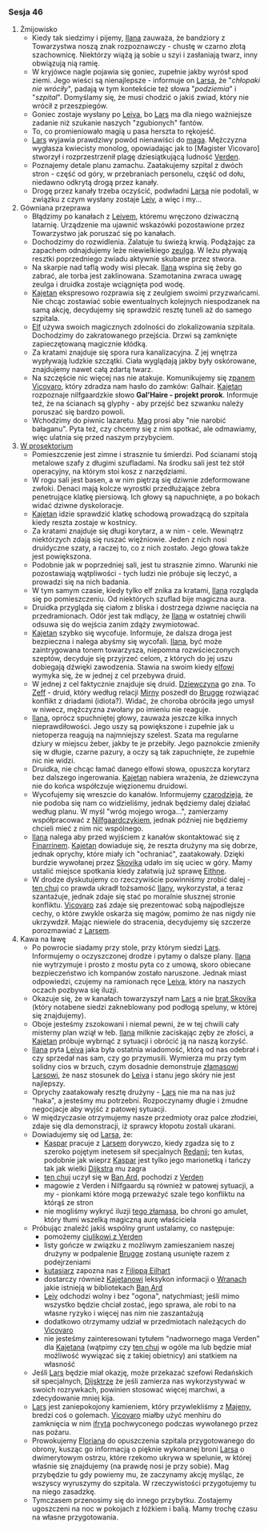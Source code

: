 ### Sesja 46
1. Żmijowisko
    - Kiedy tak siedzimy i pijemy, [Ilana](#g_ilana) zauważa, że bandziory z Towarzystwa noszą znak rozpoznawczy - chustę w czarno złotą szachownicę. Niektórzy wiążą ją sobie u szyi i zasłaniają twarz, inny obwiązują nią ramię.
    - W kryjówce nagle pojawia się goniec, zupełnie jakby wyrósł spod ziemi. Jego wieści są nienajlepsze - informuje on [Larsa](#p_lars), że "_chłopaki nie wróciły_", padają w tym kontekście też słowa "_podziemia_" i "_szpital_". Domyślamy się, że musi chodzić o jakiś zwiad, który nie wrócił z przeszpiegów.
    - Goniec zostaje wysłany po [Leiva](#p_leiv), bo [Lars](#p_lars) ma dla niego ważniejsze zadanie niż szukanie naszych "zgubionych" fantów.
    - To, co promieniowało magią u pasa herszta to rękojeść.
    - [Lars](#p_lars) wyjawia prawdziwy powód nienawiści do [maga](#p_florian_z_vicovaro). Mężczyzna wygłasza kwiecisty monolog, opowiadając jak to [Magister Vicovaro] stworzył i rozprzestrzenił plagę dziesiątkującą ludność [Verden](#l_verden).
    - Poznajemy detale planu zamachu. Zaatakujemy szpital z dwóch stron - część od góry, w przebraniach personelu, część od dołu, niedawno odkrytą drogą przez kanały.
    - Drogę przez kanały trzeba oczyścić, podwładni [Larsa](#p_lars) nie podołali, w związku z czym wysłany zostaje [Leiv](#p_leiv), a więc i my...
2. Gówniana przeprawa
    - Błądzimy po kanałach z [Leivem](#p_leiv), któremu wręczono dziwaczną latarnię. Urządzenie ma ujawnić wskazówki pozostawione przez Towarzystwo jak poruszać się po kanałach.
    - Dochodzimy do rozwidlenia. Zalatuje tu świeżą krwią. Podążając za zapachem odnajdujemy leże niewielkiego [zeulga](#b_zeulg). W leżu pływają resztki poprzedniego zwiadu aktywnie skubane przez stwora.
    - Na skarpie nad taflą wody wisi plecak. [Ilana](#g_ilana) wspina się żeby go zabrać, ale torba jest zaklinowana. Szamotanina zwraca uwagę zeulga i druidka zostaje wciągnięta pod wodę.
    - [Kajetan](#g_kajetan) ekspresowo rozprawia się z zeulgiem swoimi przyzwańcami. Nie chcąc zostawiać sobie ewentualnych kolejnych niespodzanek na samą akcję, decydujemy się sprawdzić resztę tuneli aż do samego szpitala.
    - [Elf](#g_kajetan) używa swoich magicznych zdolności do zlokalizowania szpitala. Dochodzimy do zakratowanego przejścia. Drzwi są zamknięte zapieczętowaną magicznie kłódką.
    - Za kratami znajduje się spora rura kanalizacyjna. Z jej wnętrza wypływają ludzkie szczątki. Ciała wyglądają jakby były oskórowane, znajdujemy nawet całą zdartą twarz.
    - Na szczęście nic więcej nas nie atakuje. Komunikujemy się z[panem Vicovaro](#p_florian_z_vicovaro), który zdradza nam hasło do zamków: Galhair. [Kajetan](g_kajetan) rozpoznaje nilfgaardzkie słowo __Gal'Haire - projekt prorok__. Informuje też, że na ścianach są glyphy - aby przejść bez szwanku należy poruszać się bardzo powoli.
    - Wchodzimy do piwnic lazaretu. [Mag](#p_florian_z_vicovaro) prosi aby "nie narobić bałaganu". Pyta też, czy chcemy się z nim spotkać, ale odmawiamy, więc ulatnia się przed naszym przybyciem.
3. <a href="https://www.youtube.com/watch?v=viuwkMi_9jk">W prosektorium</a>
    - Pomieszczenie jest zimne i strasznie tu śmierdzi. Pod ścianami stoją metalowe szafy z długimi szufladami. Na środku sali jest też stół operacyjny, na którym stoi kosz z narzędziami. 
    - W rogu sali jest basen, a w nim piętrzą się dziwnie zdeformowane zwłoki. Denaci mają kolcze wyrostki przedłużające żebra penetrujące klatkę piersiową. Ich głowy są napuchnięte, a po bokach widać dziwne dyskoloracje.
    - [Kajetan](#g_kajetan) idzie sprawdzić klatkę schodową prowadzącą do szpitala kiedy reszta zostaje w kostnicy.
    - Za kratami znajduje się długi korytarz, a w nim - cele. Wewnątrz niektórzych zdają się ruszać więźniowie. Jeden z nich nosi druidyczne szaty, a raczej to, co z nich zostało. Jego głowa także jest powiększona.
    - Podobnie jak w poprzedniej sali, jest tu strasznie zimno. Warunki nie pozostawiają wątpliwości - tych ludzi nie próbuje się leczyć, a prowadzi się na nich badania.
    - W tym samym czasie, kiedy tylko elf znika za kratami, [Ilana](#g_ilana) rozgląda się po pomieszczeniu. Od niektórych szuflad bije magiczna aura.
    - Druidka przygląda się ciałom z bliska i dostrzega dziwne nacięcia na przedramionach. Odór jest tak mdlący, że [Ilana](#g_ilana) w ostatniej chwili odsuwa się do wejścia zanim zdąży zwymiotować.
    - [Kajetan](#g_kajetan) szybko się wycofuje. Informuje, że dalsza droga jest bezpieczna i nalega abyśmy się wycofali. [Ilana](#g_ilana), być może zaintrygowana tonem towarzysza, niepomna rozwścieczonych szeptów, decyduje się przyjrzeć celom, z których do jej uszu dobiegają dźwięki zawodzenia. Stawia na swoim kiedy [elfowi](#g_kajetan) wymyka się, że w jednej z cel przebywa druid.
    - W jednej z cel faktycznie znajduje się druid. [Dziewczyna](#g_ilana) go zna. To [Zeff](#p_zeff) - druid, który według relacji [Mirny](#p_mirna) poszedł do [Brugge](#l_brugge) rozwiązać konflikt z driadami (idiota?). Widać, że choroba obróciła jego umysł w niwecz, mężczyzna zwołany po imieniu nie reaguje.
    - [Ilana](#g_ilana), oprócz spuchniętej głowy, zauważa jeszcze kilka innych nieprawdiłowości. Jego uszy są powiększone i zupełnie jak u nietoperza reagują na najmniejszy szelest. Szata ma regularne dziury w miejscu żeber, jakby te je przebiły. Jego paznokcie zmieniły się w długie, czarne pazury, a oczy są tak zapuchnięte, że zupełnie nic nie widzi.
    - Druidka, nie chcąc łamać danego elfowi słowa, opuszcza korytarz bez dalszego ingerowania. [Kajetan](#g_kajetan) nabiera wrażenia, że dziewczyna nie do końca współczuje więzionemu druidowi.
    - Wycofujemy się wreszcie do kanałów. Informujemy [czarodzieja](#p_florian_z_vicovaro), że nie podoba się nam co widzieliśmy, jednak będziemy dalej działać według planu. W myśl "wróg mojego wroga...", zamierzamy współpracować z [Nilfgaardczykiem](#p_florian_z_vicovaro), jednak później nie będziemy chcieli mieć z nim nic wspólnego.
    - [Ilana](#g_ilana) nalega aby przed wyjściem z kanałów skontaktować się z [Finarrinem](#p_druid_finarrin). [Kajetan](#g_kajetan) dowiaduje się, że reszta drużyny ma się dobrze, jednak oprychy, które miały ich "ochraniać", zaatakowały. Dzięki burdzie wywołanej przez [Skovika](#p_skovik) udało im się uciec w góry. Mamy ustalić miejsce spotkania kiedy załatwią już sprawę [Eithne](#p_eithne).
    - W drodze dyskutujemy co rzeczywiście powinniśmy zrobić dalej - [ten chuj](#p_lars) co prawda ukradł tożsamość [Ilany](#g_ilana), wykorzystał, a teraz szantażuje, jednak zdaje się stać po moralnie słusznej stronie konfliktu. [Vicovaro](#p_florian_z_vicovaro) zaś zdaje się prezentować sobą najpodlejsze cechy, o które zwykle oskarża się magów, pomimo że nas nigdy nie ukrzywdził. Mając niewiele do stracenia, decydujemy się szczerze porozmawiać z [Larsem](#p_lars).
4. Kawa na ławę
    - Po powrocie siadamy przy stole, przy którym siedzi [Lars](#p_lars). Informujemy o oczyszczonej drodze i pytamy o dalsze plany. [Ilana](#g_ilana) nie wytrzymuje i prosto z mostu pyta co z umową, skoro obiecane bezpieczeństwo ich kompanów zostało naruszone. Jednak miast odpowiedzi, czujemy na ramionach ręce [Leiva](#p_leiv), który na naszych oczach pozbywa się iluzji.
    - Okazuje się, że w kanałach towarzyszył nam [Lars](#p_lars) a nie [brat Skovika](#p_leiv) (który notabene siedzi zakneblowany pod podłogą speluny, w której się znajdujemy).
    - Oboje jesteśmy zszokowani i niemal pewni, że w tej chwili cały misterny plan wziął w łeb. [Ilana](#g_ilana) milknie zaciskając zęby ze złości, a [Kajetan](#g_kajetan) próbuje wybrnąć z sytuacji i obrócić ją na naszą korzyść.
    - [Ilana](#g_ilana) pyta [Leiva](#p_leiv) jaka była ostatnia wiadomość, którą od nas odebrał i czy sprzedał nas sam, czy go przymusili. Wymierza mu przy tym solidny cios w brzuch, czym dosadnie demonstruje [złamasowi Larsowi](#p_lars), że nasz stosunek do [Leiva](#p_leiv) i stanu jego skóry nie jest najlepszy. 
    - Oprychy zaatakowały resztę drużyny - [Lars](#p_lars) nie ma na nas już "haka", a jesteśmy mu potrzebni. Rozpoczynamy długie i żmudne negocjacje aby wyjść z patowej sytuacji.
    - W międzyczasie otrzymujemy nasze przedmioty oraz palce złodziei, zdaje się dla demonstracji, iż sprawcy kłopotu zostali ukarani.
    - Dowiadujemy się od [Larsa](#p_lars), że:
        - [Kaspar](#p_kaspar) pracuje z [Larsem](#p_lars) dorywczo, kiedy zgadza się to z szeroko pojętym inetesem sił specjalnych [Redanii](#l_redania); ten kutas, podobnie jak wieprz [Kaspar](#p_kaspar) jest tylko jego marionetką i tańczy tak jak wielki [Dijkstra](#p_dijsktra) mu zagra
        - [ten chuj](#p_lars) uczył się w [Ban Ard](#l_ban_ard), pochodzi z [Verden](#l_verden)
        - magowie z Verden i Nilfgaardu są również w patowej sytuacji, a my - pionkami które mogą przeważyć szale tego konfliktu na którąś ze stron
        - nie mogliśmy wykryć iluzji [tego złamasa](#p_lars), bo chroni go amulet, który tłumi wszelką magiczną aurę właściciela
    - Próbując znaleźć jakiś wspólny grunt ustalamy, co następuje:
        - pomożemy [ciulikowi z Verden](#p_lars)
        - listy gończe w związku z możliwym zamieszaniem naszej drużyny w podpalenie [Brugge](#l_m_brugge) zostaną usunięte razem z podejrzeniami
        - [kutasiarz](#p_lars) zapozna nas z [Filippą Eilhart](#p_filippa_eilhart)
        - dostarczy również [Kajetanowi](#g_kajetan) leksykon informacji o [Wranach](#r_wran) jakie istnieją w bibliotekach [Ban Ard](#l_ban_ard)
        - [Leiv](#p_leiv) odchodzi wolny i bez "ogona", natychmiast; jeśli mimo wszystko będzie chciał zostać, jego sprawa, ale robi to na własne ryzyko i więcej nas nim nie zaszantażują
        - dodatkowo otrzymamy udział w przedmiotach należących do [Vicovaro](#p_florian_z_vicovaro)
        - nie jesteśmy zainteresowani tytułem "nadwornego maga Verden" dla [Kajetana](#g_kajetan) (wątpimy czy [ten chuj](#p_lars) w ogóle ma lub będzie miał możliwość wywiązać się z takiej obietnicy) ani statkiem na własność
    - Jeśli [Lars](#p_lars) będzie miał okazję, może przekazać szefowi Redańskich sił specjalnych, [Dijsktrze](#p_dijsktra) że jeśli zamierza nas wykorzystywać w swoich rozrywkach, powinien stosować więcej marchwi, a zdecydowanie mniej kija.
    - [Lars](#p_lars) jest zaniepokojony kamieniem, który przywlekliśmy z [Majeny](#l_mayena), bredzi coś o golemach. [Vicovaro](#p_florian_z_vicovaro) miałby użyć menhiru do zamknięcia w nim [ifryta](#b_djinni) pochwyconego podczas wywołanego przez nas pożaru.
    - Prowokujemy [Floriana](#p_florian_z_vicovaro) do opuszczenia szpitala przygotowanego do obrony, kusząc go informacją o pięknie wykonanej broni [Larsa](#p_lars) o dwimerytowym ostrzu, które rzekomo ukrywa w spelunie, w której właśnie się znajdujemy (na prawdę nosi je przy sobie). Mag przybędzie tu gdy powiemy mu, że zaczynamy akcję myśląc, że wszyscy wyruszymy do szpitala. W rzeczywistości przygotujemy tu na niego zasadzkę.
    - Tymczasem przenosimy się do innego przybytku. Zostajemy ugoszczeni na noc w pokojach z łóżkiem i balią. Mamy trochę czasu na własne przygotowania.